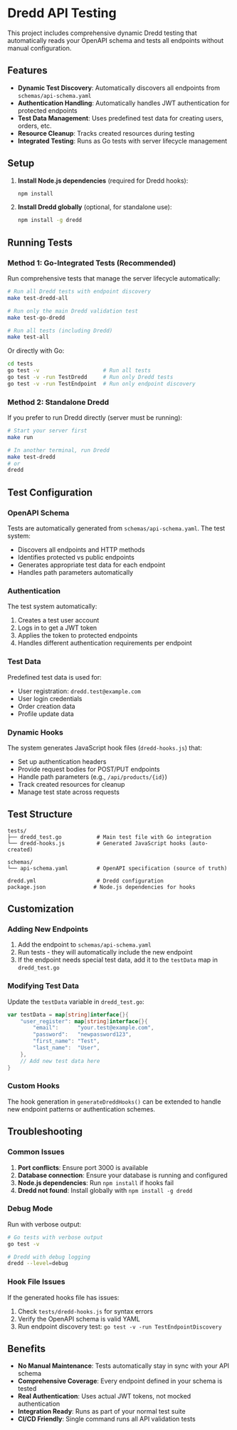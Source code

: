 # Dredd API Testing

This project includes comprehensive dynamic Dredd testing that automatically reads your OpenAPI schema and tests all endpoints without manual configuration.

## Features

- **Dynamic Test Discovery**: Automatically discovers all endpoints from `schemas/api-schema.yaml`
- **Authentication Handling**: Automatically handles JWT authentication for protected endpoints
- **Test Data Management**: Uses predefined test data for creating users, orders, etc.
- **Resource Cleanup**: Tracks created resources during testing
- **Integrated Testing**: Runs as Go tests with server lifecycle management

## Setup

1. **Install Node.js dependencies** (required for Dredd hooks):
   ```bash
   npm install
   ```

2. **Install Dredd globally** (optional, for standalone use):
   ```bash
   npm install -g dredd
   ```

## Running Tests

### Method 1: Go-Integrated Tests (Recommended)

Run comprehensive tests that manage the server lifecycle automatically:

```bash
# Run all Dredd tests with endpoint discovery
make test-dredd-all

# Run only the main Dredd validation test
make test-go-dredd

# Run all tests (including Dredd)
make test-all
```

Or directly with Go:

```bash
cd tests
go test -v                    # Run all tests
go test -v -run TestDredd     # Run only Dredd tests
go test -v -run TestEndpoint  # Run only endpoint discovery
```

### Method 2: Standalone Dredd

If you prefer to run Dredd directly (server must be running):

```bash
# Start your server first
make run

# In another terminal, run Dredd
make test-dredd
# or
dredd
```

## Test Configuration

### OpenAPI Schema
Tests are automatically generated from `schemas/api-schema.yaml`. The test system:
- Discovers all endpoints and HTTP methods
- Identifies protected vs public endpoints
- Generates appropriate test data for each endpoint
- Handles path parameters automatically

### Authentication
The test system automatically:
1. Creates a test user account
2. Logs in to get a JWT token
3. Applies the token to protected endpoints
4. Handles different authentication requirements per endpoint

### Test Data
Predefined test data is used for:
- User registration: `dredd.test@example.com`
- User login credentials
- Order creation data
- Profile update data

### Dynamic Hooks
The system generates JavaScript hook files (`dredd-hooks.js`) that:
- Set up authentication headers
- Provide request bodies for POST/PUT endpoints
- Handle path parameters (e.g., `/api/products/{id}`)
- Track created resources for cleanup
- Manage test state across requests

## Test Structure

```
tests/
├── dredd_test.go           # Main test file with Go integration
└── dredd-hooks.js          # Generated JavaScript hooks (auto-created)

schemas/
└── api-schema.yaml         # OpenAPI specification (source of truth)

dredd.yml                   # Dredd configuration
package.json               # Node.js dependencies for hooks
```

## Customization

### Adding New Endpoints
1. Add the endpoint to `schemas/api-schema.yaml`
2. Run tests - they will automatically include the new endpoint
3. If the endpoint needs special test data, add it to the `testData` map in `dredd_test.go`

### Modifying Test Data
Update the `testData` variable in `dredd_test.go`:

```go
var testData = map[string]interface{}{
    "user_register": map[string]interface{}{
        "email":      "your.test@example.com",
        "password":   "newpassword123",
        "first_name": "Test",
        "last_name":  "User",
    },
    // Add new test data here
}
```

### Custom Hooks
The hook generation in `generateDreddHooks()` can be extended to handle new endpoint patterns or authentication schemes.

## Troubleshooting

### Common Issues

1. **Port conflicts**: Ensure port 3000 is available
2. **Database connection**: Ensure your database is running and configured
3. **Node.js dependencies**: Run `npm install` if hooks fail
4. **Dredd not found**: Install globally with `npm install -g dredd`

### Debug Mode

Run with verbose output:
```bash
# Go tests with verbose output
go test -v

# Dredd with debug logging
dredd --level=debug
```

### Hook File Issues

If the generated hooks file has issues:
1. Check `tests/dredd-hooks.js` for syntax errors
2. Verify the OpenAPI schema is valid YAML
3. Run endpoint discovery test: `go test -v -run TestEndpointDiscovery`

## Benefits

- **No Manual Maintenance**: Tests automatically stay in sync with your API schema
- **Comprehensive Coverage**: Every endpoint defined in your schema is tested
- **Real Authentication**: Uses actual JWT tokens, not mocked authentication
- **Integration Ready**: Runs as part of your normal test suite
- **CI/CD Friendly**: Single command runs all API validation tests
